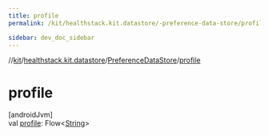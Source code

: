 ```yaml
---
title: profile
permalink: /kit/healthstack.kit.datastore/-preference-data-store/profile.html

sidebar: dev_doc_sidebar
---
```

//[kit](../../../index.html)/[healthstack.kit.datastore](../index.html)/[PreferenceDataStore](index.html)/[profile](profile.html)



# profile



[androidJvm]\
val [profile](profile.html): Flow&lt;[String](https://kotlinlang.org/api/latest/jvm/stdlib/kotlin/-string/index.html)&gt;




